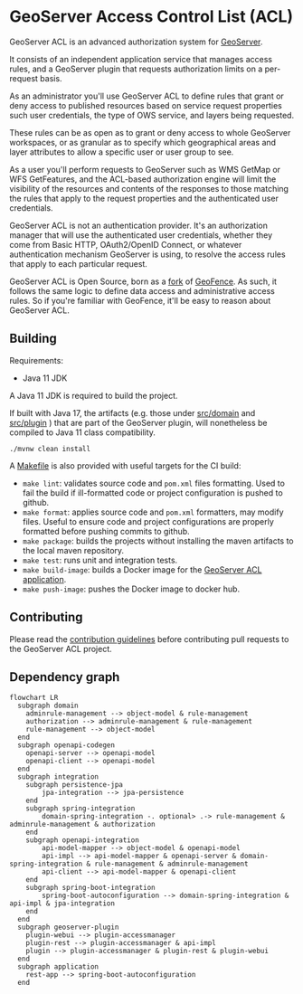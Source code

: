 # GeoServer Access Control List (ACL)

GeoServer ACL is an advanced authorization system for [GeoServer](https://geoserver.org/).

It consists of an independent application service that manages access rules,
and a GeoServer plugin that requests authorization limits on a per-request basis.

As an administrator you'll use GeoServer ACL to define rules
that grant or deny access to published resources based on
service request properties such user credentials, the type
of OWS service, and layers being requested.

These rules can be as open as to grant or deny access
to whole GeoServer workspaces, or as granular as to specify
which geographical areas and layer attributes to allow a
specific user or user group to see.

As a user you'll perform requests to GeoServer such as WMS GetMap or WFS GetFeatures,
and the ACL-based authorization engine will limit the visibility
of the resources and contents of the responses to those matching
the rules that apply to the request properties and the authenticated
user credentials.

GeoServer ACL is not an authentication provider. It's an authorization
manager that will use the authenticated user credentials, whether
they come from Basic HTTP, OAuth2/OpenID Connect, or whatever authentication
mechanism GeoServer is using, to resolve the access rules that apply
to each particular request.

GeoServer ACL is Open Source, born as a
[fork](https://en.wikipedia.org/wiki/Fork_%28software_development%29) of 
[GeoFence](https://github.com/geoserver/geofence).
As such, it follows the same logic to define data access and administrative
access rules. So if you're familiar with GeoFence, it'll be easy to reason
about GeoServer ACL.

## Building

Requirements:

- Java 11 JDK

A Java 11 JDK is required to build the project.

If built with Java 17, the artifacts (e.g. those under [src/domain](./src/domain/README.md)
and [src/plugin](./src/plugin/README.md) ) that are part of the GeoServer plugin,
will nonetheless be compiled to Java 11 class compatibility.

```
./mvnw clean install
```

A [Makefile](Makefile) is also provided with useful targets for the CI build:

* `make lint`: validates source code and `pom.xml` files formatting. Used to fail the build if ill-formatted code or project configuration is pushed to github.
* `make format`: applies source code and `pom.xml` formatters, may modify files. Useful to ensure code and project configurations are properly formatted before pushing commits to github.
* `make package`: builds the projects without installing the maven artifacts to the local maven repository.
* `make test`: runs unit and integration tests.
* `make build-image`: builds a Docker image for the [GeoServer ACL application](src/artifacts/api/README.md).
* `make push-image`: pushes the Docker image to docker hub.


## Contributing

Please read the [contribution guidelines](CONTRIBUTING.md) before contributing pull requests to the GeoServer ACL project.

## Dependency graph

```mermaid
flowchart LR
  subgraph domain
    adminrule-management --> object-model & rule-management
    authorization --> adminrule-management & rule-management
    rule-management --> object-model
  end
  subgraph openapi-codegen
    openapi-server --> openapi-model
    openapi-client --> openapi-model
  end
  subgraph integration
    subgraph persistence-jpa
        jpa-integration --> jpa-persistence
    end
    subgraph spring-integration
        domain-spring-integration -. optional> .-> rule-management & adminrule-management & authorization
    end
    subgraph openapi-integration
        api-model-mapper --> object-model & openapi-model
        api-impl --> api-model-mapper & openapi-server & domain-spring-integration & rule-management & adminrule-management
        api-client --> api-model-mapper & openapi-client
    end
    subgraph spring-boot-integration
        spring-boot-autoconfiguration --> domain-spring-integration & api-impl & jpa-integration
    end
  end
  subgraph geoserver-plugin
    plugin-webui --> plugin-accessmanager
    plugin-rest --> plugin-accessmanager & api-impl
    plugin --> plugin-accessmanager & plugin-rest & plugin-webui
  end
  subgraph application
    rest-app --> spring-boot-autoconfiguration
  end
```